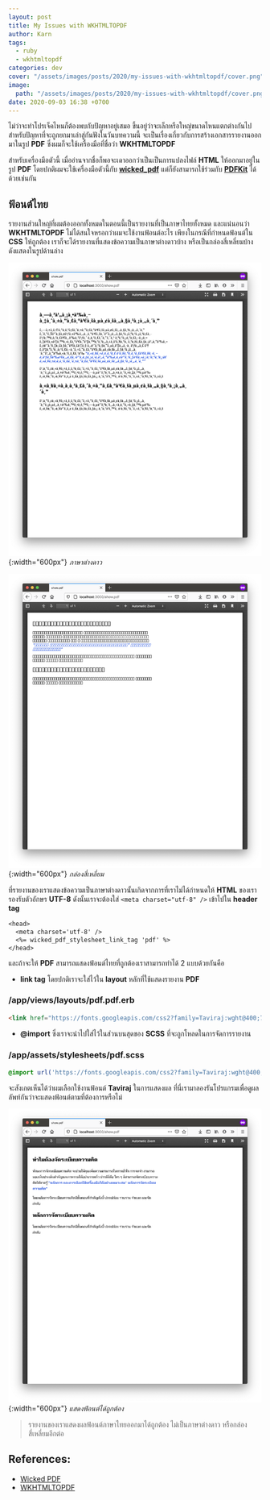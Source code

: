 ```yaml
---
layout: post
title: My Issues with WKHTMLTOPDF
author: Karn
tags:
  - ruby
  - wkhtmltopdf
categories: dev
cover: "/assets/images/posts/2020/my-issues-with-wkhtmltopdf/cover.png"
image:
  path: "/assets/images/posts/2020/my-issues-with-wkhtmltopdf/cover.png"
date: 2020-09-03 16:38 +0700
---
```

ไม่ว่าจะทำโปรเจ็คไหนก็ต้องพบกับปัญหาอยู่เสมอ ขึ้นอยู่ว่าจะเล็กหรือใหญ่ขนาดไหนแตกต่างกันไป สำหรับปัญหาที่จะถูกยกมาเล่าสู่กันฟังในวันบทความนี้ จะเป็นเรื่องเกี่ยวกับการสร้างเอกสารรายงานออกมาในรูป **PDF** ซึ่งผมก็จะใช้เครื่องมือที่ชื่อว่า **WKHTMLTOPDF**<!-- more -->

สำหรับเครื่องมือตัวนี้ เมื่ออ่านจากชื่อก็พอจะเดาออกว่าเป็นเป็นการแปลงไฟล์ **HTML** ให้ออกมาอยู่ในรูป **PDF** โดยปกติผมจะใช้เครื่องมือตัวนี้กับ **[wicked_pdf](https://github.com/mileszs/wicked_pdf)** แต่ก็ยังสามารถใช้ร่วมกับ **[PDFKit](https://github.com/pdfkitpdfkit)** ได้ด้วยเช่นกัน

## ฟ้อนต์ไทย

รายงานส่วนใหญ่ที่ผมต้องออกทั้งหมดในตอนนี้เป็นรายงานที่เป็นภาษาไทยทั้งหมด และแน่นอนว่า **WKHTMLTOPDF** ไม่ได้สนใจหรอกว่าผมจะใช้งานฟ้อนต์อะไร เพียงในกรณีที่กำหนดฟ้อนต์ใน **CSS** ให้ถูกต้อง เราก็จะได้รายงานที่แสดงข้อความเป็นภาษาต่างดาวบ้าง หรือเป็นกล่องสี่เหลี่ยมบ้าง ดังแสดงในรูปด้านล่าง

![ต่างดาว](/assets/images/posts/2020/my-issues-with-wkhtmltopdf/error1.png){:width="600px"}
*ภาษาต่างดาว*

![กล่องสี่เหลี่ยม](/assets/images/posts/2020/my-issues-with-wkhtmltopdf/error2.png){:width="600px"}
*กล่องสี่เหลี่ยม*

ที่รายงานของเราแสดงข้อความเป็นภาษาต่างดาวนั้นเกิดจากการที่เราไม่ได้กำหนดให้ **HTML** ของเรารองรับตัวอักษร **UTF-8** ดังนั้นเราจะต้องใส่ `<meta charset="utf-8" />` เข้าไปใน **header tag**

```erb
<head>
  <meta charset='utf-8' />
  <%= wicked_pdf_stylesheet_link_tag 'pdf' %>
</head>
```

และถ้าจะให้ **PDF** สามารถแสดงฟ้อนต์ไทยที่ถูกต้องเราสามารถทำได้ 2 แบบด้วยกันคือ

- **link tag** โดยปกติเราจะใส่ไว้ใน **layout** หลักที่ใช้แสดงรายงาน **PDF** 

### /app/views/layouts/pdf.pdf.erb

```html
<link href="https://fonts.googleapis.com/css2?family=Taviraj:wght@400;700&display=swap" rel="stylesheet">
```

- **@import** ซึ่งเราจะนำไปใส่ไว้ในส่วนบนสุดของ **SCSS** ที่จะถูกโหลดในการจัดการรายงาน

### /app/assets/stylesheets/pdf.scss

```scss
@import url('https://fonts.googleapis.com/css2?family=Taviraj:wght@400;700&display=swap');
```

จะสังเกตเห็นได้ว่าผมเลือกใช้งานฟ้อนต์ **Taviraj** ในการแสดงผล ที่นี่เรามาลองรันโปรแกรมเพื่อดูผลลัพท์กันว่าจะแสดงฟ้อนต์ตามที่ต้องการหรือไม่

![รายงานสมบูรณ์](/assets/images/posts/2020/my-issues-with-wkhtmltopdf/success.png){:width="600px"}
*แสดงฟ้อนต์ได้ถูกต้อง*

> รายงานของเราแสดงผลฟ้อนต์ภาษาไทยออกมาได้ถูกต้อง ไม่เป็นภาษาต่างดาว หรือกล่องสี่เหลี่ยมอีกต่อ

## References:
- [Wicked PDF](https://github.com/mileszs/wicked_pdf)
- [WKHTMLTOPDF](https://wkhtmltopdf.org)
